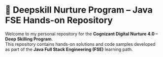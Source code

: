 # 🌱 Deepskill Nurture Program – Java FSE Hands-on Repository

Welcome to my personal repository for the **Cognizant Digital Nurture 4.0 – Deep Skilling Program**.  
This repository contains hands-on solutions and code samples developed as part of the **Java Full Stack Engineering (FSE)** learning path.




